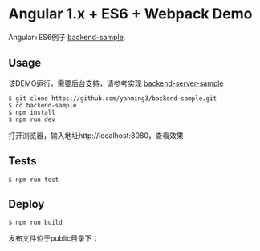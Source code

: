 # Angular 1.x + ES6 + Webpack Demo

Angular+ES6例子 [backend-sample](https://github.com/yanming3/backend-sample.git).

## Usage

该DEMO运行，需要后台支持，请参考实现 [backend-server-sample](https://github.com/yanming3/backend-server-sample.git)

```shell
$ git clone https://github.com/yanming3/backend-sample.git
$ cd backend-sample
$ npm install
$ npm run dev
```

打开浏览器，输入地址http://localhost:8080，查看效果

## Tests

```shell
$ npm run test
```

## Deploy


```shell
$ npm run build
```

发布文件位于public目录下；